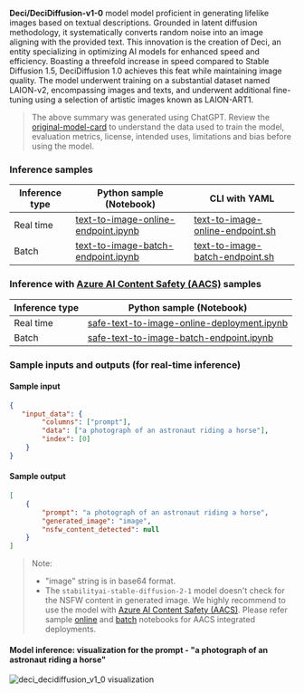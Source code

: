 __Deci/DeciDiffusion-v1-0__ model model proficient in generating lifelike images based on textual descriptions. Grounded in latent diffusion methodology, it systematically converts random noise into an image aligning with the provided text. This innovation is the creation of Deci, an entity specializing in optimizing AI models for enhanced speed and efficiency. Boasting a threefold increase in speed compared to Stable Diffusion 1.5, DeciDiffusion 1.0 achieves this feat while maintaining image quality. The model underwent training on a substantial dataset named LAION-v2, encompassing images and texts, and underwent additional fine-tuning using a selection of artistic images known as LAION-ART1.


> The above summary was generated using ChatGPT. Review the <a href="https://huggingface.co/Deci/DeciDiffusion-v1-0" target="_blank">original-model-card</a> to understand the data used to train the model, evaluation metrics, license, intended uses, limitations and bias before using the model.

### Inference samples

Inference type|Python sample (Notebook)|CLI with YAML
|--|--|--|
Real time|<a href="https://aka.ms/azureml-infer-sdk-text-to-image" target="_blank">text-to-image-online-endpoint.ipynb</a>|<a href="https://aka.ms/azureml-infer-cli-text-to-image" target="_blank">text-to-image-online-endpoint.sh</a>
Batch |<a href="https://aka.ms/azureml-infer-batch-sdk-text-to-image" target="_blank">text-to-image-batch-endpoint.ipynb</a>|<a href="https://aka.ms/azureml-infer-batch-cli-text-to-image" target="_blank">text-to-image-batch-endpoint.sh</a>

<h3> Inference with <a href="https://learn.microsoft.com/en-us/azure/ai-services/content-safety/studio-quickstart", target="_blank">Azure AI Content Safety (AACS)</a> samples </h3>

Inference type|Python sample (Notebook)
|--|--|
Real time|<a href="https://aka.ms/azureml-infer-sdk-safe-text-to-image" target="_blank">safe-text-to-image-online-deployment.ipynb</a>
Batch |<a href="https://aka.ms/azureml-infer-batch-sdk-safe-text-to-image" target="_blank">safe-text-to-image-batch-endpoint.ipynb</a>

### Sample inputs and outputs (for real-time inference)

#### Sample input

```json
{
   "input_data": {
        "columns": ["prompt"],
        "data": ["a photograph of an astronaut riding a horse"],
        "index": [0]
    }
}
```

#### Sample output

```json
[
    {
        "prompt": "a photograph of an astronaut riding a horse",
        "generated_image": "image",
        "nsfw_content_detected": null
    }
]
```

> Note:
>
> - "image" string is in base64 format.
> - The `stabilityai-stable-diffusion-2-1` model doesn't check for the NSFW content in generated image. We highly recommend to use the model with <a href="https://learn.microsoft.com/en-us/azure/ai-services/content-safety/studio-quickstart" target="_blank">Azure AI Content Safety (AACS)</a>. Please refer sample <a href="https://aka.ms/azureml-infer-sdk-safe-text-to-image" target="_blank">online</a>  and <a href="https://aka.ms/azureml-infer-batch-sdk-safe-text-to-image" target="_blank">batch</a> notebooks for AACS integrated deployments.

#### Model inference: visualization for the prompt - "a photograph of an astronaut riding a horse"

<img src='https://automlcesdkdataresources.blob.core.windows.net/finetuning-image-models/images/Model_Result_Visualizations(Do_not_delete)/output_deci_decidiffusion_v1_0.png' alt='deci_decidiffusion_v1_0 visualization'>